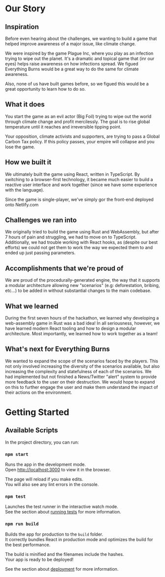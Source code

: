 # Our Story

## Inspiration

Before even hearing about the challenges, we wanting to build a game that helped improve awareness of a major issue, like climate change.

We were inspired by the game Plague Inc, where you play as an infection trying to wipe out the planet. It's a dramatic and topical game that (inr our eyes) helps raise awareness on how infections spread. We figued Everything Burns would be a great way to do the same for climate awareness.

Also, none of us have built games before, so we figued this would be a great opportunity to learn how to do so.

## What it does

You start the game as an evil actor (Big Foil) trying to wipe out the world through climate change and profit mercilessly. The goal is to rise global temperature until it reaches and irreversible tipping point. 

Your opposition, climate activists and supporters, are trying to pass a Global Carbon Tax policy. If this policy passes, your empire will collapse and you lose the game.

## How we built it

We ultimately built the game using React, written in TypeScript. By switching to a browser-first technology, it became much easier to build a reactive user interface and work together (since we have some experience with the language).

Since the game is single-player, we've simply gor the front-end deployed onto Netlify.com

## Challenges we ran into

We originally tried to build the game using Rust and WebAssembly, but after 7 hours of pain and struggling, we had to move on to TypeScript. Additionally, we had trouble working with React hooks, as (despite our best efforts) we could not get them to work the way we expected them to and ended up just passing parameters.

## Accomplishments that we're proud of

We are proud of the procedurally-generated engine, the way that it supports a modular architecture allowing new "scenarios" (e.g: deforestation, bribing, etc...) to be added in without substantial changes to the main codebase.

## What we learned

During the first seven hours of the hackathon, we learned why developing a web-assembly game in Rust was a bad idea! In all seriousness, however, we have learned modern React tooling and how to design a modular architecture. Most importantly, we learned how to work together as a team!

## What's next for Everything Burns

We wanted to expand the scope of the scenarios faced by the players. This not only involved increasing the diversity of the scenarios available, but also increasing the complexity and statefulness of each of the scenarios. We had implemented but not finished a News/Twitter "alert" system to provide more feedback to the user on their destruction. We would hope to expand on this to further engage the user and make them understand the impact of their actions on the environment.

# Getting Started

## Available Scripts

In the project directory, you can run:

### `npm start`

Runs the app in the development mode.<br />
Open [http://localhost:3000](http://localhost:3000) to view it in the browser.

The page will reload if you make edits.<br />
You will also see any lint errors in the console.

### `npm test`

Launches the test runner in the interactive watch mode.<br />
See the section about [running tests](https://facebook.github.io/create-react-app/docs/running-tests) for more information.

### `npm run build`

Builds the app for production to the `build` folder.<br />
It correctly bundles React in production mode and optimizes the build for the best performance.

The build is minified and the filenames include the hashes.<br />
Your app is ready to be deployed!

See the section about [deployment](https://facebook.github.io/create-react-app/docs/deployment) for more information.
